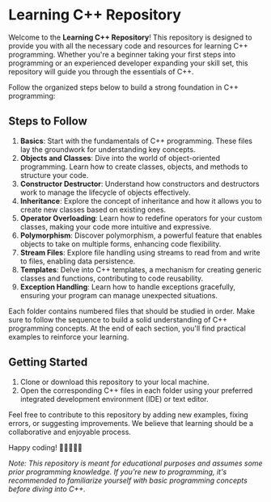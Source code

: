 # Learning C++ Repository

Welcome to the **Learning C++ Repository**! This repository is designed to provide you with all the necessary code and resources for learning C++ programming. Whether you're a beginner taking your first steps into programming or an experienced developer expanding your skill set, this repository will guide you through the essentials of C++.

Follow the organized steps below to build a strong foundation in C++ programming:

## Steps to Follow

1. **Basics**: Start with the fundamentals of C++ programming. These files lay the groundwork for understanding key concepts.
2. **Objects and Classes**: Dive into the world of object-oriented programming. Learn how to create classes, objects, and methods to structure your code.
3. **Constructor Destructor**: Understand how constructors and destructors work to manage the lifecycle of objects effectively.
4. **Inheritance**: Explore the concept of inheritance and how it allows you to create new classes based on existing ones.
5. **Operator Overloading**: Learn how to redefine operators for your custom classes, making your code more intuitive and expressive.
6. **Polymorphism**: Discover polymorphism, a powerful feature that enables objects to take on multiple forms, enhancing code flexibility.
7. **Stream Files**: Explore file handling using streams to read from and write to files, enabling data persistence.
8. **Templates**: Delve into C++ templates, a mechanism for creating generic classes and functions, contributing to code reusability.
9. **Exception Handling**: Learn how to handle exceptions gracefully, ensuring your program can manage unexpected situations.

Each folder contains numbered files that should be studied in order. Make sure to follow the sequence to build a solid understanding of C++ programming concepts. At the end of each section, you'll find practical examples to reinforce your learning.

## Getting Started

1. Clone or download this repository to your local machine.
2. Open the corresponding C++ files in each folder using your preferred integrated development environment (IDE) or text editor.

Feel free to contribute to this repository by adding new examples, fixing errors, or suggesting improvements. We believe that learning should be a collaborative and enjoyable process.

Happy coding! 🎉👩‍💻👨‍💻

*Note: This repository is meant for educational purposes and assumes some prior programming knowledge. If you're new to programming, it's recommended to familiarize yourself with basic programming concepts before diving into C++.*

